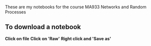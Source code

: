 These are my notebooks for the course MA933 Networks and Random Processes

## To download a notebook

**Click on file**
**Click on 'Raw'**
**Right click and 'Save as'**
